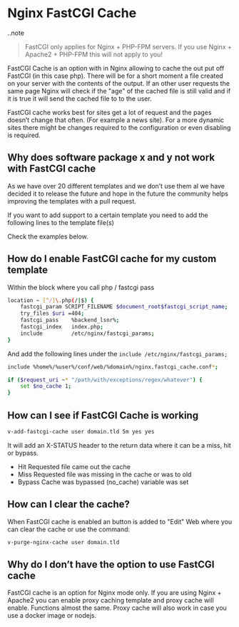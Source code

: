 # Nginx FastCGI Cache

..note

> FastCGI only applies for Nginx + PHP-FPM servers. If you use Nginx +
> Apache2 + PHP-FPM this will not apply to you!

FastCGI Cache is an option with in Nginx allowing to cache the out put
off FastCGI (in this case php). There will be for a short moment a file
created on your server with the contents of the output. If an other user
requests the same page Nginx will check if the "age" of the cached
file is still valid and if it is true it will send the cached file to to
the user.

FastCGI cache works best for sites get a lot of request and the pages
doesn’t change that often. (For example a news site). For a more
dynamic sites there might be changes required to the configuration or
even disabling is required.

## Why does software package x and y not work with FastCGI cache

As we have over 20 different templates and we don’t use them al we have
decided it to release the future and hope in the future the community
helps improving the templates with a pull request.

If you want to add support to a certain template you need to add the
following lines to the template file(s)

Check the examples below.

## How do I enable FastCGI cache for my custom template

Within the block where you call php / fastcgi pass

```bash
location ~ [^/]\.php(/|$) {
    fastcgi_param SCRIPT_FILENAME $document_root$fastcgi_script_name;
    try_files $uri =404;
    fastcgi_pass    %backend_lsnr%;
    fastcgi_index   index.php;
    include         /etc/nginx/fastcgi_params;
}
```

And add the following lines under the
`include /etc/nginx/fastcgi_params;`

```bash
include %home%/%user%/conf/web/%domain%/nginx.fastcgi_cache.conf*;

if ($request_uri ~* "/path/with/exceptions/regex/whatever") {
    set $no_cache 1;
}
```

## How can I see if FastCGI Cache is working

```bash
v-add-fastcgi-cache user domain.tld 5m yes yes
```

It will add an X-STATUS header to the return data where it can be a
miss, hit or bypass.

- Hit Requested file came out the cache
- Miss Requested file was missing in the cache or was to old
- Bypass Cache was bypassed (no_cache) variable was set

## How can I clear the cache?

When FastCGI cache is enabled an button is added to "Edit" Web where
you can clear the cache or use the command:

```bash
v-purge-nginx-cache user domain.tld
```

## Why do I don’t have the option to use FastCGI cache

FastCGI cache is an option for Nginx mode only. If you are using Nginx +
Apache2 you can enable proxy caching template and proxy cache will
enable. Functions almost the same. Proxy cache will also work in case
you use a docker image or nodejs.
